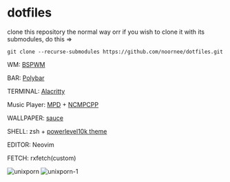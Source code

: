 # dotfiles

clone this repository the normal way orr if you wish to clone it with its submodules, do this =>

```
git clone --recurse-submodules https://github.com/noornee/dotfiles.git
```


WM: [BSPWM](https://github.com/baskerville/bspwm)

BAR: [Polybar](https://github.com/polybar/polybar)

TERMINAL: [Alacritty](https://github.com/alacritty/alacritty)

Music Player: [MPD](https://wiki.archlinux.org/title/Music_Player_Daemon) + [NCMPCPP](https://wiki.archlinux.org/title/ncmpcpp)

WALLPAPER: [sauce](https://www.pixiv.net/en/artworks/72189536)

SHELL: zsh + [powerlevel10k theme](https://github.com/romkatv/powerlevel10k)

EDITOR: Neovim

FETCH: rxfetch(custom)

![unixporn](https://user-images.githubusercontent.com/71889751/185803595-071682f2-0221-4ade-aef1-0b29f1ecc01f.png)
![unixporn-1](https://user-images.githubusercontent.com/71889751/185803603-3a42b492-4d20-4552-a8fe-1a42a3183858.png)
